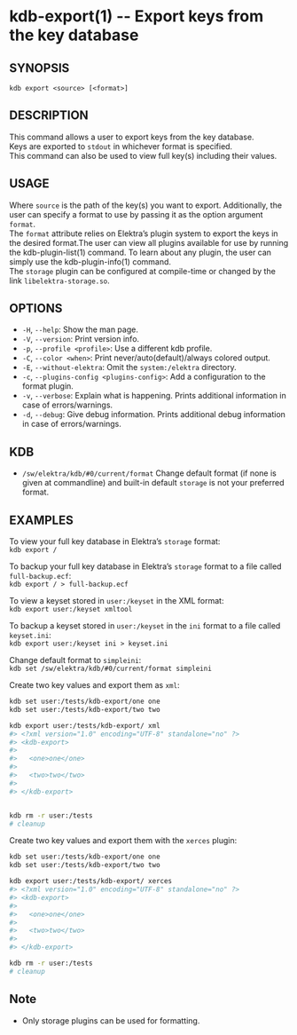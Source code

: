 # kdb-export(1) -- Export keys from the key database

## SYNOPSIS

`kdb export <source> [<format>]`<br>

## DESCRIPTION

This command allows a user to export keys from the key database.<br>
Keys are exported to `stdout` in whichever format is specified.<br>
This command can also be used to view full key(s) including their values.<br>

## USAGE

Where `source` is the path of the key(s) you want to export.
Additionally, the user can specify a format to use by passing it as the option argument `format`.<br>
The `format` attribute relies on Elektra’s plugin system to export the keys in the desired format.The user can view all plugins available for use by running the kdb-plugin-list(1) command. To learn about any plugin, the user can simply use the kdb-plugin-info(1) command.<br>
The `storage` plugin can be configured at compile-time or changed by the link `libelektra-storage.so`.

## OPTIONS

- `-H`, `--help`:
  Show the man page.
- `-V`, `--version`:
  Print version info.
- `-p`, `--profile <profile>`:
  Use a different kdb profile.
- `-C`, `--color <when>`:
  Print never/auto(default)/always colored output.
- `-E`, `--without-elektra`:
  Omit the `system:/elektra` directory.
- `-c`, `--plugins-config <plugins-config>`:
  Add a configuration to the format plugin.
- `-v`, `--verbose`:
  Explain what is happening. Prints additional information in case of errors/warnings.
- `-d`, `--debug`:
  Give debug information. Prints additional debug information in case of errors/warnings.

## KDB

- `/sw/elektra/kdb/#0/current/format`
  Change default format (if none is given at commandline) and built-in default `storage` is not your preferred format.

## EXAMPLES

To view your full key database in Elektra’s `storage` format:<br>
`kdb export /`<br>

To backup your full key database in Elektra’s `storage` format to a file called `full-backup.ecf`:<br>
`kdb export / > full-backup.ecf`<br>

To view a keyset stored in `user:/keyset` in the XML format:<br>
`kdb export user:/keyset xmltool`<br>

To backup a keyset stored in `user:/keyset` in the `ini` format to a file called `keyset.ini`:<br>
`kdb export user:/keyset ini > keyset.ini`<br>

Change default format to `simpleini`:<br>
`kdb set /sw/elektra/kdb/#0/current/format simpleini`

Create two key values and export them as `xml`:

```sh
kdb set user:/tests/kdb-export/one one
kdb set user:/tests/kdb-export/two two

kdb export user:/tests/kdb-export/ xml
#> <?xml version="1.0" encoding="UTF-8" standalone="no" ?>
#> <kdb-export>
#>
#>   <one>one</one>
#>
#>   <two>two</two>
#>
#> </kdb-export>


kdb rm -r user:/tests
# cleanup
```

Create two key values and export them with the `xerces` plugin:

```sh
kdb set user:/tests/kdb-export/one one
kdb set user:/tests/kdb-export/two two

kdb export user:/tests/kdb-export/ xerces
#> <?xml version="1.0" encoding="UTF-8" standalone="no" ?>
#> <kdb-export>
#>
#>   <one>one</one>
#>
#>   <two>two</two>
#>
#> </kdb-export>

kdb rm -r user:/tests
# cleanup
```

## Note

- Only storage plugins can be used for formatting.
